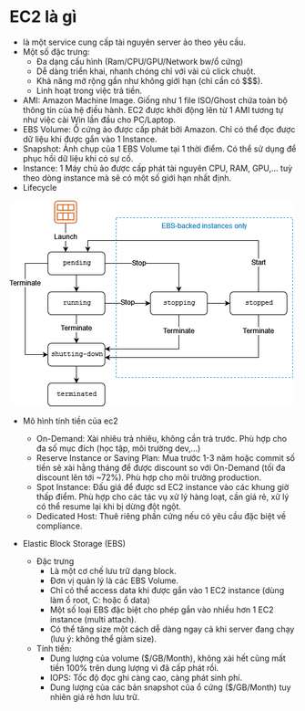 # EC2 là gì
- là một service cung cấp tài nguyên server ảo theo yêu cầu.
- Một số đặc trưng:
  - Đa dạng cấu hình (Ram/CPU/GPU/Network bw/ổ cứng)
  - Dễ dàng triển khai, nhanh chóng chỉ với vài cú click chuột.
  - Khả năng mở rộng gần như không giới hạn (chỉ cần có $$$).
  - Linh hoạt trong việc trả tiền.
- AMI: Amazon Machine Image. Giống như 1 file ISO/Ghost chứa toàn bộ thông tin của hệ điều hành. EC2 được khởi động lên từ 1 AMI tương tự như việc cài Win lần đầu cho PC/Laptop.
- EBS Volume: Ổ cứng ảo được cấp phát bởi Amazon. Chỉ có thể đọc được dữ liệu
khi được gắn vào 1 Instance.
- Snapshot: Ảnh chụp của 1 EBS Volume tại 1 thời điểm. Có thể sử dụng để phục hồi dữ liệu khi có sự cố.
- Instance: 1 Máy chủ ảo được cấp phát tài nguyên CPU, RAM, GPU,... tuỳ theo dòng instance mà sẽ có một số giới hạn nhất định.
- Lifecycle

![](../imgs/instance_lifecycle.png)
- Mô hình tính tiền của ec2
  - On-Demand: Xài nhiêu trả nhiêu, không cần trả trước. Phù hợp cho đa số mục đích (học tập, môi trường dev,...)
  - Reserve Instance or Saving Plan: Mua trước 1-3 năm hoặc commit số tiền sẽ xài hằng tháng để được discount so
với On-Demand (tối đa discount lên tới ~72%). Phù hợp cho môi trường production.
  - Spot Instance: Đấu giá để được sd EC2 instance vào các khung giờ thấp điểm. Phù hợp cho các tác vụ xử lý hàng
loạt, cần giá rẻ, xử lý có thể resume lại khi bị dừng đột ngột.
  - Dedicated Host: Thuê riêng phần cứng nếu có yêu cầu đặc biệt về compliance.

- Elastic Block Storage (EBS)
  - Đặc trưng
    - Là một cơ chế lưu trữ dạng block.
    - Đơn vị quản lý là các EBS Volume.
    - Chỉ có thể access data khi được gắn vào 1 EC2 instance (dùng làm ổ
root, C: hoặc ổ data)
    - Một số loại EBS đặc biệt cho phép gắn vào nhiều hơn 1 EC2 instance
(multi attach).
    - Có thể tăng size một cách dễ dàng ngay cả khi server đang chạy (lưu ý:
không thể giảm size).
  - Tính tiền:
    - Dung lượng của volume ($/GB/Month), không xài hết cũng mất tiền
100% trên dung lượng vì đã cấp phát rồi.
    - IOPS: Tốc độ đọc ghi càng cao, càng phát sinh phí.
    - Dung lượng của các bản snapshot của ổ cứng ($/GB/Month) tuy nhiên
giá rẻ hơn lưu trữ.